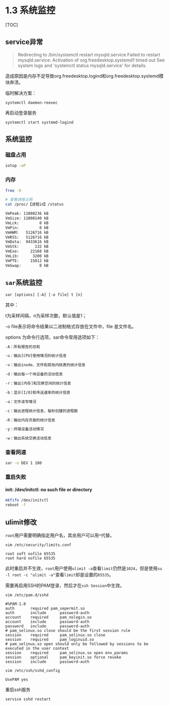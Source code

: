 # 1.3 系统监控

[TOC]

## service异常

>Redirecting to /bin/systemctl restart mysqld.service
>Failed to restart mysqld.service: Activation of org.freedesktop.systemd1 timed out
>See system logs and 'systemctl status mysqld.service' for details.

造成原因是内存不足导致org.freedesktop.logind和org.freedesktop.systemd模块奔溃。

临时解决方案：

```shell
systemctl daemon-reexec
```

再启动登录服务

```shell
systemctl start systemd-logind
```

## 系统监控

### 磁盘占用

```bash
iotop -oP
```

### 内存

```bash
free -h

# 查看进程占用
cat /proc/【进程id】/status

VmPeak: 11008236 kB
VmSize: 11008140 kB
VmLck:         0 kB
VmPin:         0 kB
VmHWM:   5126716 kB
VmRSS:   5126716 kB
VmData:  9433616 kB
VmStk:       132 kB
VmExe:     22168 kB
VmLib:      3200 kB
VmPTE:     15012 kB
VmSwap:        0 kB
```

## `sar`系统监控

`sar [options] [-A] [-o file] t [n]`

其中：

t为采样间隔，n为采样次数，默认值是1；

-o file表示将命令结果以二进制格式存放在文件中，file 是文件名。

options 为命令行选项，sar命令常用选项如下：

```bash
-A：所有报告的总和

-u：输出[CPU]使用情况的统计信息

-v：输出inode、文件和其他内核表的统计信息

-d：输出每一个块设备的活动信息

-r：输出[内存]和交换空间的统计信息

-b：显示[I/O]和传送速率的统计信息

-a：文件读写情况

-c：输出进程统计信息，每秒创建的进程数

-R：输出内存页面的统计信息

-y：终端设备活动情况

-w：输出系统交换活动信息
```

### 查看网速

```bash
sar -n DEV 1 100
```

### 重启失败

#### init: /dev/initctl: no such file or directory

```bash
mkfifo /dev/initctl
reboot -f
```



## ulimit修改

`root`用户需要明确指定用户名，其余用户可以用`*`代替。

`vim /etc/security/limits.conf`

```
root soft nofile 65535
root hard nofile 65535
```

此时重启并不生效，`root`用户使用`ulimit -a`查看`limit`仍然是`1024`，但是使用`su -l root -c "ulimit -a"`查看`limit`却是设置的`65535`。

需要再启用SSH的PAM登录，然后才在`ssh Session`中生效。

`vim /etc/pam.d/sshd`

```
#%PAM-1.0
auth       required pam_sepermit.so
auth       include      password-auth
account    required     pam_nologin.so
account    include      password-auth
password   include      password-auth
# pam_selinux.so close should be the first session rule
session    required     pam_selinux.so close
session    required     pam_loginuid.so
# pam_selinux.so open should only be followed by sessions to be executed in the user context
session    required     pam_selinux.so open env_params
session    optional     pam_keyinit.so force revoke
session    include      password-auth
```

`vim /etc/ssh/sshd_config`

```
UsePAM yes
```

重启ssh服务

```
service sshd restart
```



